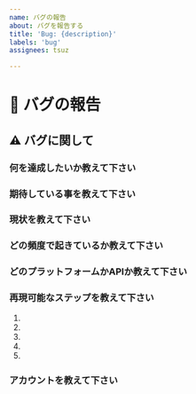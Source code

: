 ```yaml
---
name: バグの報告
about: バグを報告する
title: 'Bug: {description}'
labels: 'bug'
assignees: tsuz

---
```


# 🐞 バグの報告

## ⚠️ バグに関して

<!-- Issue -->

### 何を達成したいか教えて下さい

<!-- What are you trying to do? -->

### 期待している事を教えて下さい

<!-- What is your expectation? -->


### 現状を教えて下さい

<!-- What do you observe? -->

### どの頻度で起きているか教えて下さい

<!-- How frequently does this happen? -->

<!--
If it's API, please provide how many per 10,000 requests
APIの場合は１万回中何回起きるか教えて下さい
-->

### どのプラットフォームかAPIか教えて下さい

<!--  Which platform or API is this? -->

<!--
Please provide versions 
バージョンもここに記載して下さい
-->

<!-- 
### Which style is this? / スタイルを教えて下さい
answer if applicable / 使っていれば教えて下さい
-->


### 再現可能なステップを教えて下さい

<!--  What are the reproducing steps? -->

1.
2.
3.
4.
5.


### アカウントを教えて下さい

<!--  Which account is this?  -->


